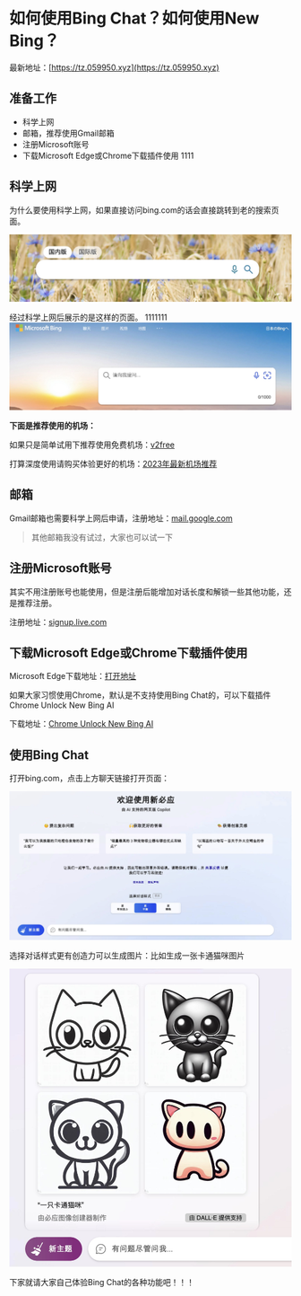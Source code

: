 # 如何使用Bing Chat？如何使用New Bing？

最新地址：[https://tz.059950.xyz](https://tz.059950.xyz)

## 准备工作

* 科学上网 
* 邮箱，推荐使用Gmail邮箱
* 注册Microsoft账号
* 下载Microsoft Edge或Chrome下载插件使用
1111
## 科学上网 

为什么要使用科学上网，如果直接访问bing.com的话会直接跳转到老的搜索页面。

![image](https://raw.githubusercontent.com/winston779/BingChat/main/1.jpg)

经过科学上网后展示的是这样的页面。
1111111
![image](https://raw.githubusercontent.com/winston779/BingChat/main/2.jpg)

**下面是推荐使用的机场：**

如果只是简单试用下推荐使用免费机场：[v2free](https://w1.v2free.top/auth/register?code=UO4o)

打算深度使用请购买体验更好的机场：[2023年最新机场推荐](https://github.com/winston779/clash/blob/main/%E6%9C%80%E6%96%B0clash%E6%9C%BA%E5%9C%BA%E6%8E%A8%E8%8D%90.md)

## 邮箱

Gmail邮箱也需要科学上网后申请，注册地址：[mail.google.com](https://mail.google.com/)

> 其他邮箱我没有试过，大家也可以试一下

## 注册Microsoft账号

其实不用注册账号也能使用，但是注册后能增加对话长度和解锁一些其他功能，还是推荐注册。

注册地址：[signup.live.com](https://signup.live.com/newuser.aspx)

## 下载Microsoft Edge或Chrome下载插件使用

Microsoft Edge下载地址：[打开地址](https://www.microsoft.com/zh-cn/edge/download)

如果大家习惯使用Chrome，默认是不支持使用Bing Chat的，可以下载插件Chrome Unlock New Bing AI

下载地址：[Chrome Unlock New Bing AI](https://chrome.google.com/webstore/detail/chrome-unlock-new-bing-ai/nglhdhdfndbadmaiieikpefenkbgpdbf/related?hl=zh-CN)

## 使用Bing Chat

打开bing.com，点击上方聊天链接打开页面：

![image](https://raw.githubusercontent.com/winston779/BingChat/main/3.jpg)

选择对话样式更有创造力可以生成图片：比如生成一张卡通猫咪图片

![image](https://raw.githubusercontent.com/winston779/BingChat/main/4.jpg)

下家就请大家自己体验Bing Chat的各种功能吧！！！

 
